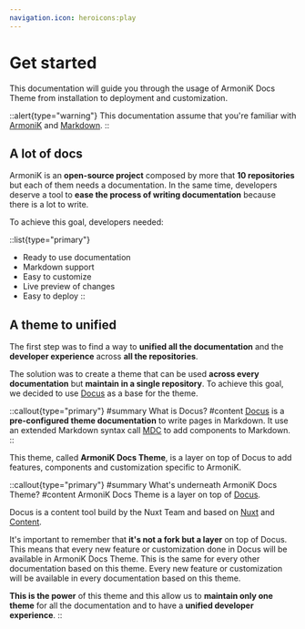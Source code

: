 ```yaml
---
navigation.icon: heroicons:play
---
```


# Get started

This documentation will guide you through the usage of ArmoniK Docs Theme from installation to deployment and customization.

::alert{type="warning"}
This documentation assume that you're familiar with [ArmoniK](https://armonik.fr) and [Markdown](https://markdownguide.com).
::

## A lot of docs

ArmoniK is an **open-source project** composed by more that **10 repositories** but each of them needs a documentation. In the same time, developers deserve a tool to **ease the process of writing documentation** because there is a lot to write.

To achieve this goal, developers needed:

::list{type="primary"}
- Ready to use documentation
- Markdown support
- Easy to customize
- Live preview of changes
- Easy to deploy
::

## A theme to unified

The first step was to find a way to **unified all the documentation** and the **developer experience** across **all the repositories**.

The solution was to create a theme that can be used **across every documentation** but **maintain in a single repository**. To achieve this goal, we decided to use [Docus](https://docus.dev) as a base for the theme.

::callout{type="primary"}
#summary
What is Docus?
#content
[Docus](https://docus.dev) is a **pre-configured theme documentation** to write pages in Markdown. It use an extended Markdown syntax call [MDC](https://content.nuxtjs.org/guide/writing/mdc/) to add components to Markdown.
::

This theme, called **ArmoniK Docs Theme**, is a layer on top of Docus to add features, components and customization specific to ArmoniK.

::callout{type="primary"}
#summary
What's underneath ArmoniK Docs Theme?
#content
ArmoniK Docs Theme is a layer on top of [Docus](https://docus.dev).

Docus is a content tool build by the Nuxt Team and based on [Nuxt](https://nuxt.com) and [Content](https://content.nuxtjs.org).

It's important to remember that **it's not a fork but a layer** on top of Docus. This means that every new feature or customization done in Docus will be available in ArmoniK Docs Theme. This is the same for every other documentation based on this theme. Every new feature or customization will be available in every documentation based on this theme.

**This is the power** of this theme and this allow us to **maintain only one theme** for all the documentation and to have a **unified developer experience**.
::
